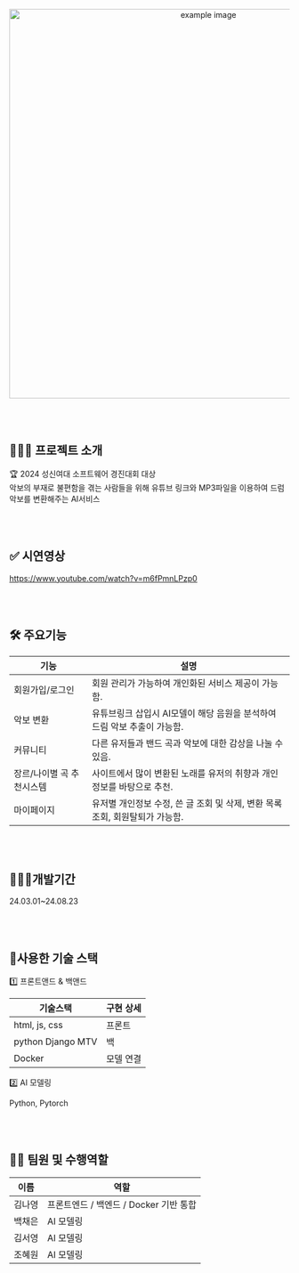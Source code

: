 <p align="center">
  <img src="https://github.com/user-attachments/assets/4cbbd415-6835-4f0a-b1dd-4e1645258891" alt="example image" width="700" />
</p>

<br>
<br>

## 🤷🏻‍♀️ 프로젝트 소개
🏆 2024 성신여대 소프트웨어 경진대회 대상
<br>
악보의 부재로 불편함을 겪는 사람들을 위해 유튜브 링크와 MP3파일을 이용하여 드럼 악보를 변환해주는 AI서비스


<br>
<br>

## ✅ 시연영상


https://www.youtube.com/watch?v=m6fPmnLPzp0



<br>
<br>

## 🛠️ 주요기능

| 기능 | 설명 |
|---|---|
| 회원가입/로그인 | 회원 관리가 가능하여 개인화된 서비스 제공이 가능함. |
| 악보 변환 | 유튜브링크 삽입시 AI모델이 해당 음원을 분석하여 드림 악보 추출이 가능함. |
| 커뮤니티 | 다른 유저들과 밴드 곡과 악보에 대한 감상을 나눌 수 있음. |
| 장르/나이별 곡 추천시스템 | 사이트에서 많이 변환된 노래를 유저의 취향과 개인정보를 바탕으로 추천. |
| 마이페이지 | 유저별 개인정보 수정, 쓴 글 조회 및 삭제, 변환 목록 조회, 회원탈퇴가 가능함. |

<br>
<br>

## 👩🏻‍💻개발기간

24.03.01~24.08.23

<br>
<br>

## 🔨사용한 기술 스택

1️⃣ 프론트앤드 & 백앤드 

| 기술스택 | 구현 상세 |
|---|---|
| html, js, css | 프론트 |
| python Django MTV | 백 |
| Docker | 모델 연결 |


2️⃣ AI 모델링

Python, Pytorch

<br>
<br>

## 🙋‍♀️ 팀원 및 수행역할

| 이름     | 역할                         |
|----------|------------------------------|
| 김나영   | 프론트엔드 / 백엔드 / Docker 기반 통합 |
| 백채은   | AI 모델링                    |
| 김서영   | AI 모델링                    |
| 조혜원   | AI 모델링                    |



